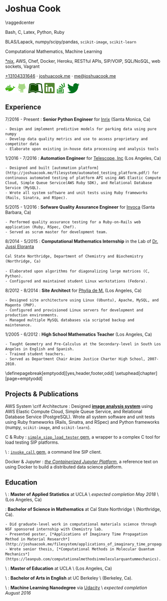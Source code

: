 Joshua Cook
============

\raggedcenter
 
 Bash, C, Latex, Python, Ruby
 
 BLAS/Lapack, numpy/scipy/pandas, `scikit-image`, `scikit-learn`

 Computational Mathematics, Machine Learning
 
 [*nix](http://joshuacook.me), AWS, Chef, Docker, Heroku, RESTful APIs, SIP/VOIP, SQL/NoSQL, web sockets, Vagrant
 
 [+13104331646](tel:+13104331646)  $\cdot$ 
 [joshuacook.me](http://joshuacook.me) $\cdot$ 
 [me@joshuacook.me](mailto:me@joshuacook.me)   
 
 [![](img/docker.png)](https://hub.docker.com/u/joshuacook/)
 [![](img/github.png)](http://github.com/joshuacook) 
 [![](img/leanpub.png)](https://leanpub.com/u/joshuacook)
 [![](img/linkedin.png)](https://www.linkedin.com/in/joshuapaulcook) 
 [![](img/stackoverflow.png)](http://stackoverflow.com/users/1081801/joshua-cook) 
 [![](img/twitter_bird_logo_2012-small.png)](http://twitter.com/joshuacook)

Experience
----------
7/2016 - Present
:   **Senior Python Engineer** for [Inrix](http://inrix.com) (Santa Monica, Ca)

    - Design and implement predictive models for parking data using pure numpy
    - Develop data quality metrics and use to assess proprietary and competitor data
    - Elaborate upon existing in-house data processing and analysis tools

1/2016 - 7/2016 
:   **Automation Engineer** for [Telescope, Inc](http://telescope.tv/) (Los Angeles, Ca)

    - Designed and built [automation platform](http://joshuacook.me/filesystem/automated_testing_platform.pdf/) for continuous automated testing of platform API using AWS Elastic Compute Cloud, Simple Queue Service(AWS Ruby SDK), and Relational Database Service (MySQL). 
    - Wrote all system software and unit tests using Ruby frameworks (Rails, Sinatra, and RSpec).

5/2015 - 1/2016 
:   **Sofware Quality Assurance Engineer** for [Invoca](http://www.invoca.com/) (Santa Barbara, Ca)

    - Performed quality assurance testing for a Ruby-on-Rails web application (Ruby, RSpec, Chef). 
    - Served as scrum master for development team.


8/2014 - 5/2015 
:   **Computational Mathematics Internship** in the Lab of [Dr. Jussi Eloranta](http://www.csun.edu/~jeloranta/)

    Cal State Northridge, Department of Chemistry and Biochemistry (Northridge, Ca)

    - Elaborated upon algorithms for diagonalizing large matrices (C, Python). 
    - Configured and maintained student Linux workstations (Fedora).

8/2012 - 8/2014
:   **Site Architect** for [Phylia de M.](http://phylia.com/) (Los Angeles, Ca)

    - Designed site architecture using Linux (Ubuntu), Apache, MySQL, and Magento (PHP). 
    - Configured and provisioned Linux servers for development and production environments. 
    - Managed multiple MySQL databases via scripted backup and maintenance.

1/2005 - 6/2012
:   **High School Mathematics Teacher** (Los Angeles, Ca)

    - Taught Geometry and Pre-Calculus at the Secondary-level in South Los Angeles in English and Spanish.
    - Trained student teachers. 
    - Served as Department Chair Animo Justice Charter High School, 2007-2010. 

\definepagebreak[emptyodd][yes,header,footer,odd]
\setuphead[chapter][page=emptyodd]
  
Projects \& Publications
--------

AWS System \crlf Architecture 
:   Designed [**image analysis system**](http://joshuacook.me/filesystem/cloud_infrastructure_img_proc.pdf/) using AWS Elastic Compute Cloud, Simple Queue Service, and Relational Database Service (PostgreSQL). Wrote all system software and unit tests using Ruby frameworks (Rails, Sinatra, and RSpec) and Python frameworks (numpy, `scikit-image`, and `scikit-learn`).

C \& Ruby
:   [`simple_sipp_load_tester` gem](https://github.com/Invoca/simple_sipp_load_tester), a wrapper to a complex C tool for load testing SIP platforms.

\ 
:   [`invoke_call` gem](https://github.com/joshuacook/invoke_call), a command line SIP client. 

Docker \& Jupyter
:   [*the Containerized Jupyter Platform*](https://leanpub.com/thecontainerizedjupyterplatform/), a reference text on using Docker to build a distributed data science platform.



Education
---------
 \ 
:   **Master of Applied Statistics** at UCLA 
   \ *expected completion May 2018*
   \ (Los Angeles, Ca)
 
:   **Bachelor of Science in Mathematics** at Cal State Northridge
    \ (Northridge, Ca).

    - Did graduate-level work in computational materials science through NSF sponsored internship with Chemistry lab.
    - Presented poster, [*Applications of Imaginary Time Propagation Method in Material Research*](http://joshuacook.me/filesystem/applications_of_imaginary_time_propagation.pdf/).
    - Wrote senior thesis, [*Computational Methods in Molecular Quantum Mechanics*](https://leanpub.com/computationalmethodsinmolecularquantummechanics).

 \ 
: **Master of Education** at UCLA
\ (Los Angeles, Ca)

 \ 
:   **Bachelor of Arts in English** at UC Berkeley
\ (Berkeley, Ca).

 \ 
:   **Machine Learning Nanodegree** via [Udacity](https://profiles.udacity.com/u/joshuacook) 
\ *expected completion August 2016*
